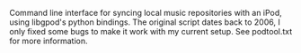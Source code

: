 Command line interface for syncing local music repositories with an iPod, using libgpod's python bindings.
The original script dates back to 2006, I only fixed some bugs to make it work with my current setup.
See podtool.txt for more information.
